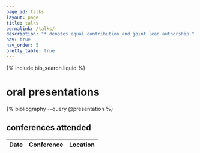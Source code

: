 ```yaml
---
page_id: talks
layout: page
title: talks
permalink: /talks/
description: "* denotes equal contribution and joint lead authorship."
nav: true
nav_order: 5
pretty_table: true
---
```


<!-- Bibsearch Feature -->

{% include bib_search.liquid %}

<div class="publications">

<h1>oral presentations</h1>
{% bibliography --query @presentation %}
</div>

<h2>conferences attended</h2>

<div class="conferences">

<div class="table-responsive table-borderless">
<table class="table-borderless" id="table" data-toggle="table" data-url="{{ '/assets/json/en/table_data_en.json' | relative_url }}">
  <thead>
    <tr>
      <th data-field="date">Date</th>
      <th data-field="conference">Conference</th>
      <th data-field="location">Location</th>
    </tr>
  </thead>
</table>
</div>
